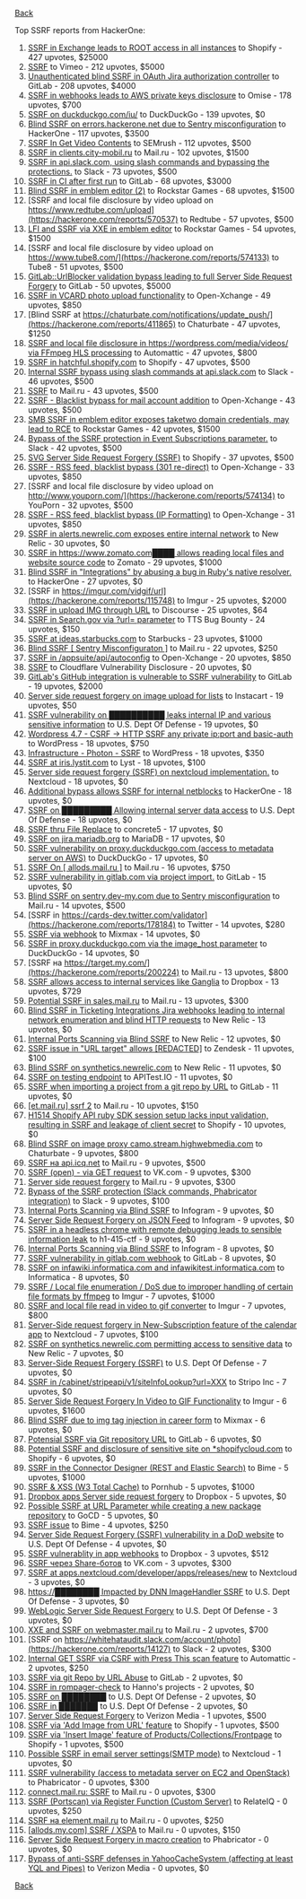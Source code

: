 [Back](../README.md)

Top SSRF reports from HackerOne:

1. [SSRF in Exchange leads to ROOT access in all instances](https://hackerone.com/reports/341876) to Shopify - 427 upvotes, $25000
2. [SSRF](https://hackerone.com/reports/549882) to Vimeo - 212 upvotes, $5000
3. [Unauthenticated blind SSRF in OAuth Jira authorization controller](https://hackerone.com/reports/398799) to GitLab - 208 upvotes, $4000
4. [SSRF in webhooks leads to AWS private keys disclosure](https://hackerone.com/reports/508459) to Omise - 178 upvotes, $700
5. [SSRF on duckduckgo.com/iu/](https://hackerone.com/reports/398641) to DuckDuckGo - 139 upvotes, $0
6. [Blind SSRF on errors.hackerone.net due to Sentry misconfiguration](https://hackerone.com/reports/374737) to HackerOne - 117 upvotes, $3500
7. [SSRF In Get Video Contents](https://hackerone.com/reports/643622) to SEMrush - 112 upvotes, $500
8. [SSRF in clients.city-mobil.ru](https://hackerone.com/reports/712103) to Mail.ru - 102 upvotes, $1500
9. [SSRF in api.slack.com, using slash commands and bypassing the protections.](https://hackerone.com/reports/381129) to Slack - 73 upvotes, $500
10. [SSRF in CI after first run](https://hackerone.com/reports/369451) to GitLab - 68 upvotes, $3000
11. [Blind SSRF in emblem editor (2)](https://hackerone.com/reports/265050) to Rockstar Games - 68 upvotes, $1500
12. [SSRF and local file disclosure by video upload on https://www.redtube.com/upload](https://hackerone.com/reports/570537) to Redtube - 57 upvotes, $500
13. [LFI and SSRF via XXE in emblem editor](https://hackerone.com/reports/347139) to Rockstar Games - 54 upvotes, $1500
14. [SSRF and local file disclosure by video upload on https://www.tube8.com/](https://hackerone.com/reports/574133) to Tube8 - 51 upvotes, $500
15. [GitLab::UrlBlocker validation bypass leading to full Server Side Request Forgery](https://hackerone.com/reports/541169) to GitLab - 50 upvotes, $5000
16. [SSRF in VCARD photo upload functionality](https://hackerone.com/reports/296045) to Open-Xchange - 49 upvotes, $850
17. [Blind SSRF at https://chaturbate.com/notifications/update_push/](https://hackerone.com/reports/411865) to Chaturbate - 47 upvotes, $1250
18. [SSRF and local file disclosure in https://wordpress.com/media/videos/ via FFmpeg HLS processing](https://hackerone.com/reports/237381) to Automattic - 47 upvotes, $800
19. [SSRF in hatchful.shopify.com](https://hackerone.com/reports/409701) to Shopify - 47 upvotes, $500
20. [Internal SSRF bypass using slash commands at api.slack.com](https://hackerone.com/reports/356765) to Slack - 46 upvotes, $500
21. [SSRF](https://hackerone.com/reports/522203) to Mail.ru - 43 upvotes, $500
22. [SSRF - Blacklist bypass for mail account addition](https://hackerone.com/reports/303378) to Open-Xchange - 43 upvotes, $500
23. [SMB SSRF in emblem editor exposes taketwo domain credentials, may lead to RCE](https://hackerone.com/reports/288353) to Rockstar Games - 42 upvotes, $1500
24. [Bypass of the SSRF protection in Event Subscriptions parameter.](https://hackerone.com/reports/386292) to Slack - 42 upvotes, $500
25. [SVG Server Side Request Forgery (SSRF)](https://hackerone.com/reports/223203) to Shopify - 37 upvotes, $500
26. [SSRF - RSS feed, blacklist bypass (301 re-direct)](https://hackerone.com/reports/299135) to Open-Xchange - 33 upvotes, $850
27. [SSRF and local file disclosure by video upload on http://www.youporn.com/](https://hackerone.com/reports/574134) to YouPorn - 32 upvotes, $500
28. [SSRF - RSS feed, blacklist bypass (IP Formatting)](https://hackerone.com/reports/299130) to Open-Xchange - 31 upvotes, $850
29. [SSRF in alerts.newrelic.com exposes entire internal network](https://hackerone.com/reports/198690) to New Relic - 30 upvotes, $0
30. [SSRF in https://www.zomato.com████ allows reading local files and website source code](https://hackerone.com/reports/271224) to Zomato - 29 upvotes, $1000
31. [Blind SSRF in "Integrations" by abusing a bug in Ruby's native resolver.](https://hackerone.com/reports/287245) to HackerOne - 27 upvotes, $0
32. [SSRF in https://imgur.com/vidgif/url](https://hackerone.com/reports/115748) to Imgur - 25 upvotes, $2000
33. [SSRF in upload IMG through URL](https://hackerone.com/reports/228377) to Discourse - 25 upvotes, $64
34. [SSRF in Search.gov via ?url= parameter](https://hackerone.com/reports/514224) to TTS Bug Bounty - 24 upvotes, $150
35. [SSRF at ideas.starbucks.com](https://hackerone.com/reports/500468) to Starbucks - 23 upvotes, $1000
36. [Blind SSRF [ Sentry Misconfiguraton ]](https://hackerone.com/reports/587012) to Mail.ru - 22 upvotes, $250
37. [SSRF in /appsuite/api/autoconfig](https://hackerone.com/reports/293847) to Open-Xchange - 20 upvotes, $850
38. [SSRF](https://hackerone.com/reports/253558) to Cloudflare Vulnerability Disclosure - 20 upvotes, $0
39. [GitLab's GitHub integration is vulnerable to SSRF vulnerability](https://hackerone.com/reports/446593) to GitLab - 19 upvotes, $2000
40. [Server side request forgery on image upload for lists](https://hackerone.com/reports/158016) to Instacart - 19 upvotes, $50
41. [SSRF vulnerability on ██████████ leaks internal IP and various sensitive information](https://hackerone.com/reports/310036) to U.S. Dept Of Defense - 19 upvotes, $0
42. [Wordpress 4.7 - CSRF -&gt; HTTP SSRF any private ip:port and basic-auth](https://hackerone.com/reports/187520) to WordPress - 18 upvotes, $750
43. [Infrastructure - Photon - SSRF](https://hackerone.com/reports/204513) to WordPress - 18 upvotes, $350
44. [SSRF at iris.lystit.com](https://hackerone.com/reports/206894) to Lyst - 18 upvotes, $100
45. [Server side request forgery (SSRF) on nextcloud implementation.](https://hackerone.com/reports/145524) to Nextcloud - 18 upvotes, $0
46. [Additional bypass allows SSRF for internal netblocks](https://hackerone.com/reports/288950) to HackerOne - 18 upvotes, $0
47. [SSRF on █████████ Allowing internal server data access](https://hackerone.com/reports/326040) to U.S. Dept Of Defense - 18 upvotes, $0
48. [SSRF thru File Replace](https://hackerone.com/reports/243865) to concrete5 - 17 upvotes, $0
49. [SSRF on jira.mariadb.org](https://hackerone.com/reports/397402) to MariaDB - 17 upvotes, $0
50. [SSRF vulnerability on proxy.duckduckgo.com (access to metadata server on AWS)](https://hackerone.com/reports/395521) to DuckDuckGo - 17 upvotes, $0
51. [SSRF On [ allods.mail.ru ]](https://hackerone.com/reports/602498) to Mail.ru - 16 upvotes, $750
52. [SSRF vulnerability in gitlab.com via project import.](https://hackerone.com/reports/215105) to GitLab - 15 upvotes, $0
53. [Blind SSRF on sentry.dev-my.com due to Sentry misconfiguration](https://hackerone.com/reports/686363) to Mail.ru - 14 upvotes, $500
54. [SSRF in https://cards-dev.twitter.com/validator](https://hackerone.com/reports/178184) to Twitter - 14 upvotes, $280
55. [SSRF via webhook](https://hackerone.com/reports/243277) to Mixmax - 14 upvotes, $0
56. [SSRF in proxy.duckduckgo.com via the image_host parameter](https://hackerone.com/reports/358119) to DuckDuckGo - 14 upvotes, $0
57. [SSRF на https://target.my.com/](https://hackerone.com/reports/200224) to Mail.ru - 13 upvotes, $800
58. [SSRF allows access to internal services like Ganglia](https://hackerone.com/reports/151086) to Dropbox - 13 upvotes, $729
59. [Potential SSRF in sales.mail.ru](https://hackerone.com/reports/97395) to Mail.ru - 13 upvotes, $300
60. [Blind SSRF in Ticketing Integrations Jira webhooks leading to internal network enumeration and blind HTTP requests](https://hackerone.com/reports/344032) to New Relic - 13 upvotes, $0
61. [Internal Ports Scanning via Blind SSRF](https://hackerone.com/reports/263169) to New Relic - 12 upvotes, $0
62. [SSRF issue in "URL target" allows [REDACTED]](https://hackerone.com/reports/58897) to Zendesk - 11 upvotes, $100
63. [Blind SSRF on synthetics.newrelic.com](https://hackerone.com/reports/141304) to New Relic - 11 upvotes, $0
64. [SSRF on testing endpoint](https://hackerone.com/reports/128685) to APITest.IO - 11 upvotes, $0
65. [SSRF when importing a project from a git repo by URL](https://hackerone.com/reports/135937) to GitLab - 11 upvotes, $0
66. [[et.mail.ru] ssrf 2](https://hackerone.com/reports/258237) to Mail.ru - 10 upvotes, $150
67. [H1514 Shopify API ruby SDK session setup lacks input validation, resulting in SSRF and leakage of client secret](https://hackerone.com/reports/423437) to Shopify - 10 upvotes, $0
68. [Blind SSRF on image proxy camo.stream.highwebmedia.com](https://hackerone.com/reports/385178) to Chaturbate - 9 upvotes, $800
69. [SSRF на api.icq.net](https://hackerone.com/reports/432277) to Mail.ru - 9 upvotes, $500
70. [SSRF (open) - via GET request](https://hackerone.com/reports/180527) to VK.com - 9 upvotes, $300
71. [Server side request forgery](https://hackerone.com/reports/427227) to Mail.ru - 9 upvotes, $300
72. [Bypass of the SSRF protection (Slack commands, Phabricator integration)](https://hackerone.com/reports/61312) to Slack - 9 upvotes, $100
73. [Internal Ports Scanning via Blind SSRF](https://hackerone.com/reports/281950) to Infogram - 9 upvotes, $0
74. [Server Side Request Forgery on JSON Feed](https://hackerone.com/reports/280511) to Infogram - 9 upvotes, $0
75. [SSRF in a headless chrome with remote debugging leads to sensible information leak](https://hackerone.com/reports/781295) to h1-415-ctf - 9 upvotes, $0
76. [Internal Ports Scanning via Blind SSRF](https://hackerone.com/reports/287496) to Infogram - 8 upvotes, $0
77. [SSRF vulnerability in gitlab.com webhook](https://hackerone.com/reports/301924) to GitLab - 8 upvotes, $0
78. [SSRF on infawiki.informatica.com and infawikitest.informatica.com](https://hackerone.com/reports/327480) to Informatica - 8 upvotes, $0
79. [SSRF / Local file enumeration / DoS due to improper handling of certain file formats by ffmpeg](https://hackerone.com/reports/115978) to Imgur - 7 upvotes, $1000
80. [SSRF and local file read in video to gif converter](https://hackerone.com/reports/115857) to Imgur - 7 upvotes, $800
81. [Server-Side request forgery in New-Subscription feature of the calendar app](https://hackerone.com/reports/427835) to Nextcloud - 7 upvotes, $100
82. [SSRF on synthetics.newrelic.com permitting access to sensitive data](https://hackerone.com/reports/141682) to New Relic - 7 upvotes, $0
83. [Server-Side Request Forgery (SSRF)](https://hackerone.com/reports/382048) to U.S. Dept Of Defense - 7 upvotes, $0
84. [SSRF in /cabinet/stripeapi/v1/siteInfoLookup?url=XXX](https://hackerone.com/reports/738553) to Stripo Inc - 7 upvotes, $0
85. [Server Side Request Forgery In Video to GIF Functionality](https://hackerone.com/reports/91816) to Imgur - 6 upvotes, $1600
86. [Blind SSRF due to img tag injection in career form](https://hackerone.com/reports/236301) to Mixmax - 6 upvotes, $0
87. [Potensial SSRF via Git repository URL](https://hackerone.com/reports/359288) to GitLab - 6 upvotes, $0
88. [Potential SSRF and disclosure of sensitive site on *shopifycloud.com](https://hackerone.com/reports/382612) to Shopify - 6 upvotes, $0
89. [SSRF in the Connector Designer (REST and Elastic Search)](https://hackerone.com/reports/112156) to Bime - 5 upvotes, $1000
90. [SSRF &amp; XSS (W3 Total Cache)](https://hackerone.com/reports/138721) to Pornhub - 5 upvotes, $1000
91. [Dropbox apps Server side request forgery](https://hackerone.com/reports/137229) to Dropbox - 5 upvotes, $0
92. [Possible SSRF at URL Parameter while creating a new package repository](https://hackerone.com/reports/151680) to GoCD - 5 upvotes, $0
93. [SSRF issue](https://hackerone.com/reports/120219) to Bime - 4 upvotes, $250
94. [Server Side Request Forgery (SSRF) vulnerability in a DoD website](https://hackerone.com/reports/189648) to U.S. Dept Of Defense - 4 upvotes, $0
95. [SSRF vulnerablity in app webhooks](https://hackerone.com/reports/56828) to Dropbox - 3 upvotes, $512
96. [SSRF через Share-ботов](https://hackerone.com/reports/197365) to VK.com - 3 upvotes, $300
97. [SSRF at apps.nextcloud.com/developer/apps/releases/new](https://hackerone.com/reports/213358) to Nextcloud - 3 upvotes, $0
98. [https://████████ Impacted by DNN ImageHandler SSRF](https://hackerone.com/reports/482634) to U.S. Dept Of Defense - 3 upvotes, $0
99. [WebLogic Server Side Request Forgery](https://hackerone.com/reports/300513) to U.S. Dept Of Defense - 3 upvotes, $0
100. [XXE and SSRF on webmaster.mail.ru](https://hackerone.com/reports/12583) to Mail.ru - 2 upvotes, $700
101. [SSRF on https://whitehataudit.slack.com/account/photo](https://hackerone.com/reports/14127) to Slack - 2 upvotes, $300
102. [Internal GET SSRF via CSRF with Press This scan feature](https://hackerone.com/reports/110801) to Automattic - 2 upvotes, $250
103. [SSRF via git Repo by URL Abuse](https://hackerone.com/reports/191216) to GitLab - 2 upvotes, $0
104. [SSRF in rompager-check](https://hackerone.com/reports/374818) to Hanno's projects - 2 upvotes, $0
105. [SSRF on ████████](https://hackerone.com/reports/406387) to U.S. Dept Of Defense - 2 upvotes, $0
106. [SSRF in ███████](https://hackerone.com/reports/207477) to U.S. Dept Of Defense - 2 upvotes, $0
107. [Server Side Request Forgery](https://hackerone.com/reports/4461) to Verizon Media - 1 upvotes, $500
108. [SSRF via 'Add Image from URL' feature](https://hackerone.com/reports/67377) to Shopify - 1 upvotes, $500
109. [SSRF via 'Insert Image' feature of Products/Collections/Frontpage](https://hackerone.com/reports/67389) to Shopify - 1 upvotes, $500
110. [Possible SSRF in email server settings(SMTP mode)](https://hackerone.com/reports/222667) to Nextcloud - 1 upvotes, $0
111. [SSRF vulnerability (access to metadata server on EC2 and OpenStack)](https://hackerone.com/reports/53088) to Phabricator - 0 upvotes, $300
112. [connect.mail.ru: SSRF](https://hackerone.com/reports/14033) to Mail.ru - 0 upvotes, $300
113. [SSRF (Portscan) via Register Function (Custom Server)](https://hackerone.com/reports/16571) to RelateIQ - 0 upvotes, $250
114. [SSRF на element.mail.ru](https://hackerone.com/reports/117158) to Mail.ru - 0 upvotes, $250
115. [[allods.my.com] SSRF / XSPA](https://hackerone.com/reports/111950) to Mail.ru - 0 upvotes, $150
116. [Server Side Request Forgery in macro creation](https://hackerone.com/reports/50537) to Phabricator - 0 upvotes, $0
117. [Bypass of anti-SSRF defenses in YahooCacheSystem (affecting at least YQL and Pipes)](https://hackerone.com/reports/1066) to Verizon Media - 0 upvotes, $0


[Back](../README.md)